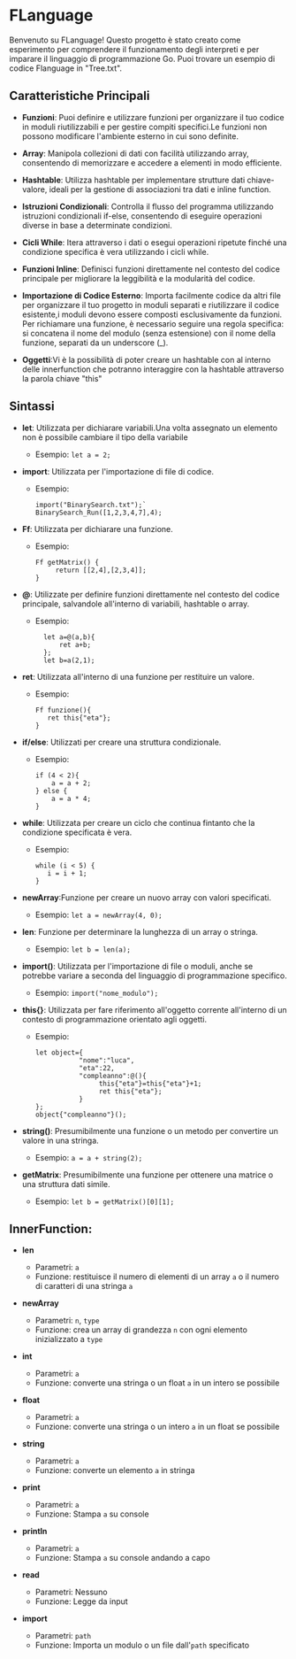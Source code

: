 # FLanguage

Benvenuto su FLanguage! Questo progetto è stato creato come esperimento per comprendere il funzionamento degli interpreti e per imparare il linguaggio di programmazione Go.
Puoi trovare un esempio di codice Flanguage in "Tree.txt".

## Caratteristiche Principali

- **Funzioni**: Puoi definire e utilizzare funzioni per organizzare il tuo codice in moduli riutilizzabili e per gestire compiti specifici.Le funzioni non possono modificare l'ambiente esterno in cui sono definite.
  
- **Array**: Manipola collezioni di dati con facilità utilizzando array, consentendo di memorizzare e accedere a elementi in modo efficiente.
  
- **Hashtable**: Utilizza hashtable per implementare strutture dati chiave-valore, ideali per la gestione di associazioni tra dati e inline function.
  
- **Istruzioni Condizionali**: Controlla il flusso del programma utilizzando istruzioni condizionali if-else, consentendo di eseguire operazioni diverse in base a determinate condizioni.
  
- **Cicli While**: Itera attraverso i dati o esegui operazioni ripetute finché una condizione specifica è vera utilizzando i cicli while.
  
- **Funzioni Inline**: Definisci funzioni direttamente nel contesto del codice principale per migliorare la leggibilità e la modularità del codice.
  
- **Importazione di Codice Esterno**: Importa facilmente codice da altri file per organizzare il tuo progetto in moduli separati e riutilizzare il codice esistente,i moduli devono essere composti esclusivamente da funzioni. Per richiamare una funzione, è necessario seguire una regola specifica: si concatena il nome del modulo (senza estensione) con il nome della funzione, separati da un underscore (_).
  
- **Oggetti**:Vi è la possibilità di poter creare un hashtable con al interno delle innerfunction che potranno interaggire con la hashtable attraverso la parola chiave "this"
## Sintassi

- **let**: Utilizzata per dichiarare variabili.Una volta assegnato un elemento non è possibile cambiare il tipo della variabile
  - Esempio: `let a = 2;`

- **import**: Utilizzata per l'importazione di file di codice.
  - Esempio:
    ```
    import("BinarySearch.txt");`
    BinarySearch_Run([1,2,3,4,7],4);
    ```
- **Ff**: Utilizzata per dichiarare una funzione.
  - Esempio:
    ```
    Ff getMatrix() {
         return [[2,4],[2,3,4]];
    }
    ```
- **@**: Utilizzate per definire funzioni direttamente nel contesto del codice principale, salvandole all'interno di variabili, hashtable o array.
  - Esempio:
    ```
	  let a=@(a,b){
		  ret a+b;
	  };
	  let b=a(2,1);
    ```
- **ret**: Utilizzata all'interno di una funzione per restituire un valore.
  - Esempio:
    ```
    Ff funzione(){
       ret this{"eta"};
    }
    ```

- **if/else**: Utilizzati per creare una struttura condizionale.
  - Esempio:
    ```
    if (4 < 2){
        a = a + 2;
    } else {
        a = a * 4;
    }
    ```

- **while**: Utilizzata per creare un ciclo che continua fintanto che la condizione specificata è vera.
  - Esempio:
    ```
    while (i < 5) {
       i = i + 1;
    }
    ```

- **newArray**:Funzione per creare un nuovo array con valori specificati.
  - Esempio: `let a = newArray(4, 0);`

- **len**: Funzione per determinare la lunghezza di un array o stringa.
  - Esempio: `let b = len(a);`

- **import()**: Utilizzata per l'importazione di file o moduli, anche se potrebbe variare a seconda del linguaggio di programmazione specifico.
  - Esempio: `import("nome_modulo");`

- **this{}**: Utilizzata per fare riferimento all'oggetto corrente all'interno di un contesto di programmazione orientato agli oggetti.
  - Esempio:
    ```
    let object={
               "nome":"luca",
               "eta":22,
               "compleanno":@(){
                    this{"eta"}=this{"eta"}+1;
                    ret this{"eta"};
               }
    };
    object{"compleanno"}();
    ```


- **string()**: Presumibilmente una funzione o un metodo per convertire un valore in una stringa.
  - Esempio: `a = a + string(2);`

- **getMatrix**: Presumibilmente una funzione per ottenere una matrice o una struttura dati simile.
  - Esempio: `let b = getMatrix()[0][1];`

## InnerFunction:

- **len**
  - Parametri: `a`
  - Funzione: restituisce il numero di elementi di un array `a` o il numero di caratteri di una stringa `a`

- **newArray**
  - Parametri: `n`, `type`
  - Funzione: crea un array di grandezza `n` con ogni elemento inizializzato a `type`

- **int**
  - Parametri: `a`
  - Funzione: converte una stringa o un float `a` in un intero se possibile

- **float**
  - Parametri: `a`
  - Funzione: converte una stringa o un intero `a` in un float se possibile

- **string**
  - Parametri: `a`
  - Funzione: converte un elemento `a` in stringa

- **print**
  - Parametri: `a`
  - Funzione: Stampa `a` su console

- **println**
  - Parametri: `a`
  - Funzione: Stampa `a` su console andando a capo

- **read**
  - Parametri: Nessuno
  - Funzione: Legge da input

- **import**
  - Parametri: `path`
  - Funzione: Importa un modulo o un file dall'`path` specificato


